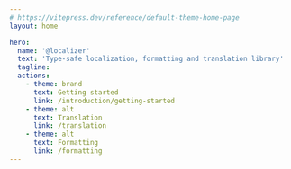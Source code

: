 ```yaml
---
# https://vitepress.dev/reference/default-theme-home-page
layout: home

hero:
  name: '@localizer'
  text: 'Type-safe localization, formatting and translation library'
  tagline:
  actions:
    - theme: brand
      text: Getting started
      link: /introduction/getting-started
    - theme: alt
      text: Translation
      link: /translation
    - theme: alt
      text: Formatting
      link: /formatting
---
```


